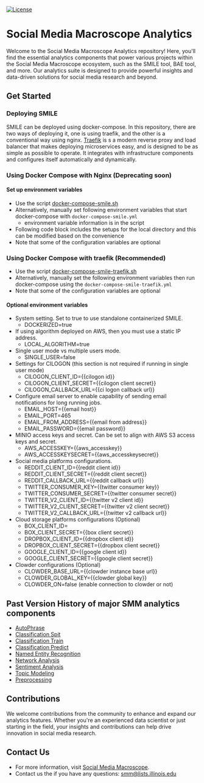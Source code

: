 [![License](https://img.shields.io/badge/License-Apache%202.0-blue.svg)](https://opensource.org/licenses/Apache-2.0)

# Social Media Macroscope Analytics
Welcome to the Social Media Macroscope Analytics repository! 
Here, you'll find the essential analytics components that power various projects within the Social Media Macroscope 
ecosystem, such as the SMILE tool, BAE tool, and more. Our analytics suite is designed to provide powerful insights 
and data-driven solutions for social media research and beyond.

## Get Started
### Deploying SMILE
SMILE can be deployed using docker-compose. 
In this repository, there are two ways of deploying it, 
one is using traefik, and the other is a conventional way using nginx.
[Traefik](https://traefik.io/traefik/) is s a modern reverse proxy and 
load balancer that makes deploying microservices easy, and is designed to be 
as simple as possible to operate. 
It integrates with infrastructure components and configures itself automatically and dynamically.

### Using Docker Compose with Nginx (Deprecating soon)
#### Set up environment variables
- Use the script [docker-compose-smile.sh](containerized_analytics/smile/docker-command-smile.sh)
- Alternatively, manually set following environment variables that start docker-compose with `docker-compose-smile.yml`
  - environment variable information is in the script
- Following code block includes the setups for the local directory and this can be modified based on the convenience
- Note that some of the configuration variables are optional

### Using Docker Compose with traefik (Recommended)
- Use the script [docker-compose-smile-traefik.sh](containerized_analytics/smile/docker-command-smile-traefik.sh) 
- Alternatively, manually set the following environment variables then run docker-compose using the 
  `docker-compose-smile-traefik.yml`
- Note that some of the configuration variables are optional

#### Optional environment variables
- System setting. Set to true to use standalone containerized SMILE.
  - DOCKERIZED=true 
- If using algorithm deployed on AWS, then you must use a static IP address.
  - LOCAL_ALGORITHM=true
- Single user mode vs multiple users mode.
  - SINGLE_USER=false 
- Settings for CILOGON (this section is not required if running in single user mode)
  - CILOGON_CLIENT_ID={{cilogon id}}
  - CILOGON_CLIENT_SECRET={{cilogon client secret}}
  - CILOGON_CALLBACK_URL={{ci logon callback url}}
- Configure email server to enable capability of sending email notifications for long running jobs.
  - EMAIL_HOST={{email host}}
  - EMAIL_PORT=465 
  - EMAIL_FROM_ADDRESS={{email from address}}
  - EMAIL_PASSWORD={{email password}}
- MINIO access keys and secret. Can be set to align with AWS S3 access keys and secret.
  - AWS_ACCESSKEY={{aws_accesskey}}
  - AWS_ACCESSKEYSECRET={{aws_accesskeysecret}}
- Social media platforms configurations.
  - REDDIT_CLIENT_ID={{reddit client id}}
  - REDDIT_CLIENT_SECRET={{reddit client secret}}
  - REDDIT_CALLBACK_URL={{reddit callback url}}
  - TWITTER_CONSUMER_KEY={{twitter consumer key}}
  - TWITTER_CONSUMER_SECRET={{twitter consumer secret}}
  - TWITTER_V2_CLIENT_ID={{twitter v2 client id}}
  - TWITTER_V2_CLIENT_SECRET={{twitter v2 client secret}}
  - TWITTER_V2_CALLBACK_URL={{twitter v2 callback url}}
- Cloud storage platforms configurations (Optional)
  - BOX_CLIENT_ID=<box client id>
  - BOX_CLIENT_SECRET={{box client secret}}
  - DROPBOX_CLIENT_ID={{dropbox client id}}
  - DROPBOX_CLIENT_SECRET={{dropbox client secret}}
  - GOOGLE_CLIENT_ID={{google client id}}
  - GOOGLE_CLIENT_SECRET={{google client secret}}
- Clowder configurations (Optional)
  - CLOWDER_BASE_URL={{clowder instance base url}}
  - CLOWDER_GLOBAL_KEY={{clowder global key}}
  - CLOWDER_ON=false (enable connection to clowder or not)

## Past Version History of major SMM analytics components
- [AutoPhrase](containerized_analytics/smile/autophrase/version.md)
- [Classification Spit](containerized_analytics/smile/classification_split/version.md)
- [Classification Train](containerized_analytics/smile/classification_train/version.md)
- [Classification Predict](containerized_analytics/smile/classification_predict/version.md)
- [Named Entity Recognition](containerized_analytics/smile/name_entity_recognition/version.md)
- [Network Analysis](containerized_analytics/smile/network_analysis/version.md)
- [Sentiment Analysis](containerized_analytics/smile/sentiment_analysis/version.md)
- [Topic Modeling](containerized_analytics/smile/topic_modeling/version.md)
- [Preprocessing](containerized_analytics/smile/preprocessing/version.md)

## Contributions
We welcome contributions from the community to enhance and expand our analytics features. Whether you're an experienced
data scientist or just starting in the field, your insights and contributions can help drive innovation in
social media research.  

## Contact Us
- For more information, visit [Social Media Macroscope](https://smm.ncsa.illinois.edu/).
- Contact us the if you have any questions: <a href="mailto:smm@lists.illinois.edu">smm@lists.illinois.edu</a>
